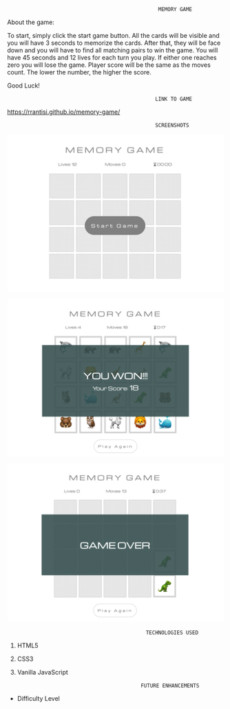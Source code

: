 
                                                     MEMORY GAME
About the game: 

To start, simply click the start game button. All the cards will be visible and you will have 3 seconds to memorize the cards. After that, they will be face down and you will have to find all matching pairs to win the game. 
You will have 45 seconds and 12 lives for each turn you play. If either one reaches zero you will lose the game.
Player score will be the same as the moves count. The lower the number, the higher the score.

Good Luck!

                                                    LINK TO GAME

https://rrantisi.github.io/memory-game/

                                        
                                                    SCREENSHOTS

![Alt text](https://github.com/Rrantisi/memory-game/blob/6645d7de6d151c47ab479bd785669c891a6278eb/Screen%20Shot%202023-04-05%20at%204.01.17%20PM.png "Screenshot")

![Alt text](https://github.com/Rrantisi/memory-game/blob/5374c667e90255f850e57990ef84a7699ececf6c/Screen%20Shot%202023-04-05%20at%2011.30.18%20AM.png "Screenshot")

![Alt text](https://github.com/Rrantisi/memory-game/blob/0db4422d70e860dea5575d6098ea83ab8059bf25/Screen%20Shot%202023-04-05%20at%2011.30.56%20AM.png "Screenshot")


                                                 TECHNOLOGIES USED

1. HTML5
2. CSS3
3. Vanilla JavaScript





                                               FUTURE ENHANCEMENTS

- Difficulty Level
